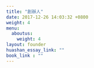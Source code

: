 ```yaml
---
title: "創辦人"
date: 2017-12-26 14:03:32 +0800
weight: 4
menu:
  aboutus:
    weight: 4
layout: founder
huashan_essay_link: ""
book_link : ""
---
```


